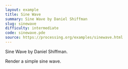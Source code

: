 ```yaml
---
layout: example
title: Sine Wave
summary: Sine Wave by Daniel Shiffman
slug: sinewave
difficulty: intermediate
code: sinewave.pde
source: https://processing.org/examples/sinewave.html
---
```


Sine Wave by Daniel Shiffman. 

 Render a simple sine wave.
